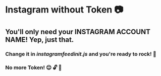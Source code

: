 # Instagram without Token :camera:


## You'll only need your INSTAGRAM ACCOUNT NAME! Yep, just that.



### Change it in _instagramfeedinit.js_ and you're ready to rock! :metal:

### No more Token!    :relieved: :unlock: :key:
